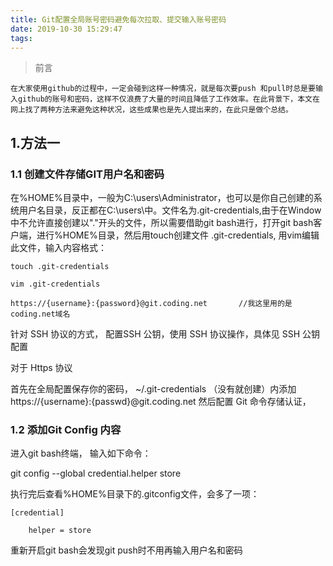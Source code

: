 ```yaml
---
title: Git配置全局账号密码避免每次拉取、提交输入账号密码
date: 2019-10-30 15:29:47
tags:
---
```


> 前言

    在大家使用github的过程中，一定会碰到这样一种情况，就是每次要push 和pull时总是要输入github的账号和密码，这样不仅浪费了大量的时间且降低了工作效率。在此背景下，本文在网上找了两种方法来避免这种状况，这些成果也是先人提出来的，在此只是做个总结。

## 1.方法一 

### 1.1 创建文件存储GIT用户名和密码

在%HOME%目录中，一般为C:\users\Administrator，也可以是你自己创建的系统用户名目录，反正都在C:\users\中。文件名为.git-credentials,由于在Window中不允许直接创建以"."开头的文件，所以需要借助git bash进行，打开git bash客户端，进行%HOME%目录，然后用touch创建文件 .git-credentials, 用vim编辑此文件，输入内容格式：
```
touch .git-credentials

vim .git-credentials

https://{username}:{password}@git.coding.net       //我这里用的是coding.net域名      
```
针对 SSH 协议的方式， 配置SSH 公钥，使用 SSH 协议操作，具体见 SSH 公钥配置

<!-- more -->

对于 Https 协议

首先在全局配置保存你的密码， ~/.git-credentials （没有就创建）内添加 https://{username}:{passwd}@git.coding.net
然后配置 Git 命令存储认证，
  

### 1.2 添加Git Config 内容

进入git bash终端， 输入如下命令：

git config --global credential.helper store

执行完后查看%HOME%目录下的.gitconfig文件，会多了一项：

```
[credential]

    helper = store
 ```   

重新开启git bash会发现git push时不用再输入用户名和密码
